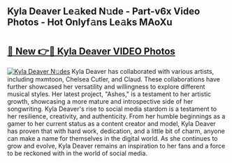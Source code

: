 ## Kyla Deaver Le𝚊ked N𝚞de - Part-v6x Video Photos - Hot Onlyf𝚊ns Le𝚊ks MAoXu

# <h2><a href="http://ac41639.deff.icu/?id=Kyla+Deaver">🔗 New 👉🔴 Kyla Deaver VIDEO Photos</a></h2>

[![Kyla Deaver N𝚞des](https://i.imgur.com/rIISA9y.gif)](http://ac41639.deff.icu/?id=Kyla+Deaver)
Kyla Deaver has collaborated with various artists, including mxmtoon, Chelsea Cutler, and Claud. These collaborations have further showcased her versatility and willingness to explore different musical styles. Her latest project, "Ashes," is a testament to her artistic growth, showcasing a more mature and introspective side of her songwriting. Kyla Deaver's rise to social media stardom is a testament to her resilience, creativity, and authenticity. From her humble beginnings as a gamer to her current status as a content creator and model, Kyla Deaver has proven that with hard work, dedication, and a little bit of charm, anyone can make a name for themselves in the digital world. As she continues to grow and evolve, Kyla Deaver remains an inspiration to her fans and a force to be reckoned with in the world of social media.
